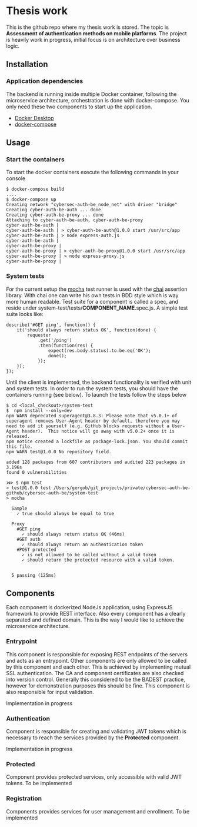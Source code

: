 # Thesis work
This is the github repo where my thesis work is stored. The topic is **Assessment of authentication methods on mobile platforms**.
The project is heavily work in progress, initial focus is on architecture over business logic.

## Installation
### Application dependencies
The backend is running inside multiple Docker container, following the microservice architecture, orchestration is done with docker-compose. You only need these two components to start up the application.
- [Docker Desktop](https://docs.docker.com/docker-for-mac/install/)
- [docker-compose](https://docs.docker.com/compose/install/)

## Usage
### Start the containers
To start the docker containers execute the following commands in your console

	$ docker-compose build
	....
	$ docker-compose up
	Creating network "cybersec-auth-be_node_net" with driver "bridge"
	Creating cyber-auth-be-auth ... done
	Creating cyber-auth-be-proxy ... done
	Attaching to cyber-auth-be-auth, cyber-auth-be-proxy
	cyber-auth-be-auth |
	cyber-auth-be-auth | > cyber-auth-be-auth@1.0.0 start /usr/src/app
	cyber-auth-be-auth | > node express-auth.js
	cyber-auth-be-auth |
	cyber-auth-be-proxy |
	cyber-auth-be-proxy | > cyber-auth-be-proxy@1.0.0 start /usr/src/app
	cyber-auth-be-proxy | > node express-proxy.js
	cyber-auth-be-proxy |


### System tests
For the current setup the [mocha](https://mochajs.org) test runner is used with the [chai](https://www.chaijs.com) assertion library.
With chai one can write his own tests in BDD style which is way more human readable.
Test suite for a component is called a spec, and reside under system-test/tests/__COMPONENT_NAME__.spec.js. A simple test suite looks like:

	describe('#GET ping', function() {
		it('should always return status OK', function(done) {
			requester
				.get('/ping')
				.then(function(res) {
					expect(res.body.status).to.be.eq('OK');
					done();
				});
		});
	});

Until the client is implemented, the backend functionality is verified with unit and system tests. In order to run the system tests, you should have the containers running (see below).
To launch the tests follow the steps below


	$ cd <local_checkout>/system-test
	$  npm install --only=dev
	npm WARN deprecated superagent@3.8.3: Please note that v5.0.1+ of superagent removes User-Agent header by default, therefore you may need to add it yourself (e.g. GitHub blocks requests without a User-Agent header).  This notice will go away with v5.0.2+ once it is released.
	npm notice created a lockfile as package-lock.json. You should commit this file.
	npm WARN test@1.0.0 No repository field.

	added 128 packages from 607 contributors and audited 223 packages in 3.196s
	found 0 vulnerabilities

	⋊> $ npm test
	> test@1.0.0 test /Users/gergob/git_projects/private/cybersec-auth-be-github/cybersec-auth-be/system-test
	> mocha

	  Sample
	    ✓ true should always be equal to true

	  Proxy
	    #GET ping
	      ✓ should always return status OK (46ms)
	    #GET auth
	      ✓ should always return an authentication token
	    #POST protected
	      ✓ is not allowed to be called without a valid token
	      ✓ should return the protected resource with a valid token.


	  5 passing (125ms)

## Components

Each component is dockerized NodeJs application, using ExpressJS framework to provide REST interface. Also every component has a clearly separated and defined domain. This is the way I would like to achieve the microservice architecture.

### Entrypoint
This component is responsible for exposing REST endpoints of the servers and acts as an entrypoint. Other components are only allowed to be called by this component and each other.
This is achieved by implementing mutual SSL authentication. The CA and component certificates are also checked into version control. Generally this considered to be the BADEST practice, however
for demonstration purposes this should be fine. This component is also responsible for input validation.

Implementation in progress

### Authentication
Component is responsible for creating and validating JWT tokens which is necessary to reach the services provided by the **Protected** component.

Implementation in progress

### Protected
Component provides protected services, only accessible with valid JWT tokens.
To be implemented

### Registration
Components provides services for user management and enrollment.
To be implemented
